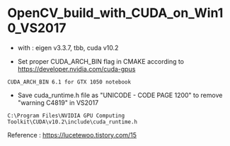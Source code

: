 # OpenCV_build_with_CUDA_on_Win10_VS2017

- with : eigen v3.3.7, tbb, cuda v10.2

- Set proper CUDA_ARCH_BIN flag in CMAKE according to https://developer.nvidia.com/cuda-gpus
```
CUDA_ARCH_BIN 6.1 for GTX 1050 notebook
```

- Save cuda_runtime.h file as "UNICODE - CODE PAGE 1200" to remove "warning C4819" in VS2017
```
C:\Program Files\NVIDIA GPU Computing Toolkit\CUDA\v10.2\include\cuda_runtime.h
```
Reference : https://lucetewoo.tistory.com/15
